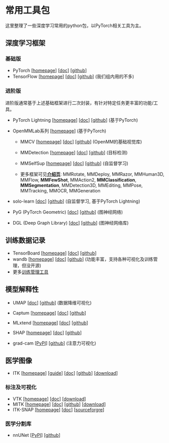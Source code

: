 # 常用工具包

这里整理了一些深度学习常用的python包，以PyTorch相关工具为主。

## 深度学习框架

### 基础版

- PyTorch [[homepage](https://pytorch.org/)] [[doc](https://pytorch.org/docs/stable/index.html)] [[github](https://github.com/pytorch/pytorch)]
- TensorFlow [[homepage](https://www.pytorchlightning.ai/)] [[doc](https://www.tensorflow.org/tutorials)] [[github](https://github.com/PyTorchLightning/pytorch-lightning)] (我们组内用的不多)

### 进阶版

进阶版通常基于上述基础框架进行二次封装，有针对特定任务更丰富的功能/工具。

- PyTorch Lightning [[homepage](https://www.pytorchlightning.ai/)] [[doc](https://pytorch-lightning.readthedocs.io/en/stable/)] [[github](https://github.com/PyTorchLightning/pytorch-lightning)] (基于PyTorch)

- OpenMMLab系列 [[homepage](https://openmmlab.com/)] (基于PyTorch)

  - MMCV  [[homepage](https://openmmlab.com/)] [[doc](https://mmcv.readthedocs.io/en/latest/)] [[github](https://github.com/open-mmlab/mmcv)] (OpenMM的基础视觉库)
  - MMDetection  [[homepage](https://openmmlab.com/)] [[doc](https://mmdetection.readthedocs.io/en/latest/)] [[github](https://github.com/open-mmlab/mmdetection)] (目标检测)

  - MMSelfSup  [[homepage](https://openmmlab.com/)] [[doc](https://mmselfsup.readthedocs.io/en/latest/)] [[github](https://github.com/open-mmlab/MMSelfSup)] (自监督学习)
  - 更多框架可见[**介绍页**](https://openmmlab.com/codebase): MMRotate, MMDeploy, MMRazor, MMHuman3D, MMFlow, **MMFewShot**, MMAction2, **MMClassification**, **MMSegmentation**, MMDetection3D, MMEditing, MMPose, MMTracking, MMOCR, MMGeneration

- solo-learn [[doc](https://solo-learn.readthedocs.io/en/latest/index.html)] [[github](https://github.com/vturrisi/solo-learn)] (自监督学习, 基于PyTorch Lightning)
- PyG (PyTorch Geometric) [[doc](https://pytorch-geometric.readthedocs.io/en/latest/)] [[github](https://github.com/pyg-team/pytorch_geometric)] (图神经网络)
- DGL (Deep Graph Library) [[doc](https://docs.dgl.ai/index.html)] [[github](https://github.com/dmlc/dgl)] (图神经网络库)

## 训练数据记录

- TensorBoard [[homepage](https://www.tensorflow.org/tensorboard/)] [[doc](https://www.tensorflow.org/tensorboard/get_started)] [[github](https://github.com/tensorflow/tensorboard)]
- wandb [[homepage](https://wandb.ai/site)] [[doc](https://docs.wandb.ai/)] [[github](https://github.com/wandb)] (功能丰富，支持各种可视化及训练管理，但没开源)
- 更多[训练管理工具](https://cloud.tencent.com/developer/article/1935949)

## 模型解释性

- UMAP [[doc](https://umap-learn.readthedocs.io/en/latest/)] [[github](https://github.com/lmcinnes/umap)] (数据降维可视化)
- Captum [[homepage](https://captum.ai/)] [[doc](https://captum.ai/docs/introduction)] [[github](https://github.com/pytorch/captum)]
- MLxtend [[homepage](http://rasbt.github.io/mlxtend/)] [[doc](http://rasbt.github.io/mlxtend/)] [[github](https://github.com/rasbt/mlxtend)]

- SHAP [[homepage](http://rasbt.github.io/mlxtend/)] [[doc](https://shap.readthedocs.io/en/latest/index.html)] [[github](https://github.com/slundberg/shap)]
- grad-cam [[PyPI](https://pypi.org/project/grad-cam/)] [[github](https://github.com/jacobgil/pytorch-grad-cam)] (注意力可视化)

## 医学图像

- ITK [[homepage](https://itk.org/)] [[guide](https://itk.org/ItkSoftwareGuide.pdf)] [[doc](https://itk.org/Doxygen/html/index.html)] [[github](https://github.com/InsightSoftwareConsortium/ITK)] [[download](https://itk.org/download/)]

### 标注及可视化

- VTK [[homepage](https://vtk.org/)] [[doc](https://vtk.org/documentation/)] [[download](https://vtk.org/download/)]
- MITK [[homepage](https://www.mitk.org/wiki/The_Medical_Imaging_Interaction_Toolkit_(MITK))] [[doc](https://www.mitk.org/wiki/Documentation)] [[github](https://github.com/MITK/MITK)] [[download](https://www.mitk.org/wiki/Downloads)]
- ITK-SNAP [[homepage](http://www.itksnap.org/pmwiki/pmwiki.php)] [[doc](http://www.itksnap.org/pmwiki/pmwiki.php?n=Documentation.SNAP3)] [[sourceforgre](https://sourceforge.net/projects/itk-snap/)]

### 医学分割库

- nnUNet [[PyPI](https://pypi.org/project/nnunet/)] [[github](https://github.com/MIC-DKFZ/nnUNet)]
